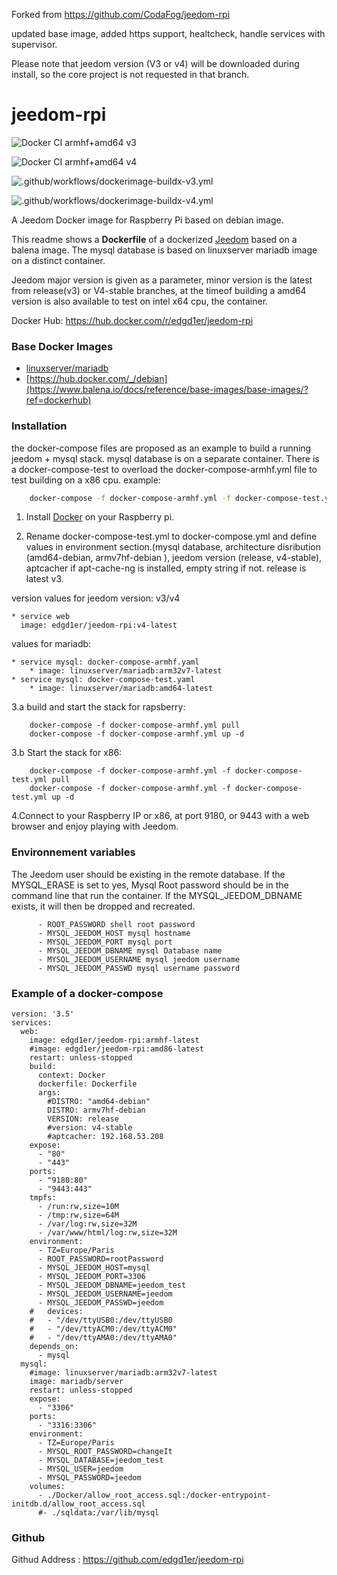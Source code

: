 Forked from https://github.com/CodaFog/jeedom-rpi

updated base image, added https support, healtcheck, handle services with supervisor.

Please note that jeedom version (V3 or v4) will be downloaded during install, so the core project is not requested in that branch. 

# jeedom-rpi

![Docker CI armhf+amd64 v3](https://github.com/edgd1er/jeedom-rpi/workflows/Docker%20CI%20armhf+amd64%20v3/badge.svg?branch=master)

![Docker CI armhf+amd64 v4](https://github.com/edgd1er/jeedom-rpi/workflows/Docker%20CI%20armhf+amd64%20v4/badge.svg?branch=master)

![.github/workflows/dockerimage-buildx-v3.yml](https://github.com/edgd1er/jeedom-rpi/workflows/.github/workflows/dockerimage-buildx-v3.yml/badge.svg)

![.github/workflows/dockerimage-buildx-v4.yml](https://github.com/edgd1er/jeedom-rpi/workflows/.github/workflows/dockerimage-buildx-v4.yml/badge.svg)

A Jeedom Docker image for Raspberry Pi based on debian image.

This readme shows a **Dockerfile** of a dockerized [Jeedom](https://www.jeedom.com) based on a balena image. 
The mysql database is based on linuxserver mariadb image on a distinct container.

Jeedom major version is given as a parameter, minor version is the latest from release(v3) or V4-stable branches, at the timeof building
a amd64 version is also available to test on intel x64 cpu, the container.

Docker Hub: https://hub.docker.com/r/edgd1er/jeedom-rpi

### Base Docker Images

* [linuxserver/mariadb](https://hub.docker.com/r/linuxserver/mariadb)
* [https://hub.docker.com/_/debian](https://www.balena.io/docs/reference/base-images/base-images/?ref=dockerhub)


### Installation

the docker-compose files are proposed as an example to build a running jeedom + mysql stack. mysql database is on a separate container. There is a docker-compose-test to overload the docker-compose-armhf.yml file to test building on a x86 cpu.
example:
```bash
    docker-compose -f docker-compose-armhf.yml -f docker-compose-test.yml build
```

1. Install [Docker](https://www.docker.com/) on your Raspberry pi.

2. Rename docker-compose-test.yml to docker-compose.yml and define values in environment section.(mysql database, architecture disribution (amd64-debian, armv7hf-debian ), jeedom version (release, v4-stable), aptcacher if apt-cache-ng is installed, empty string if not. release is latest v3.

version values for jeedom version: v3/v4

    * service web
      image: edgd1er/jeedom-rpi:v4-latest

values for mariadb: 

    * service mysql: docker-compose-armhf.yaml
        * image: linuxserver/mariadb:arm32v7-latest
    * service mysql: docker-compose-test.yaml
        * image: linuxserver/mariadb:amd64-latest

3.a build and start the stack for rapsberry:
```
    docker-compose -f docker-compose-armhf.yml pull
    docker-compose -f docker-compose-armhf.yml up -d
```
3.b Start the stack for x86:
```
    docker-compose -f docker-compose-armhf.yml -f docker-compose-test.yml pull
    docker-compose -f docker-compose-armhf.yml -f docker-compose-test.yml up -d
```
4.Connect to your Raspberry IP or x86, at port 9180, or 9443 with a web browser and enjoy playing with Jeedom.

### Environnement variables

The Jeedom user should be existing in the remote database. If the MYSQL_ERASE is set to yes, Mysql Root password should be in the command line that run the container. If the MYSQL_JEEDOM_DBNAME exists, it will then be dropped and recreated.

```   - TZ=Europe/Paris
      - ROOT_PASSWORD shell root password
      - MYSQL_JEEDOM_HOST mysql hostname
      - MYSQL_JEEDOM_PORT mysql port
      - MYSQL_JEEDOM_DBNAME mysql Database name
      - MYSQL_JEEDOM_USERNAME mysql jeedom username
      - MYSQL_JEEDOM_PASSWD mysql username password
```


### Example of a docker-compose

```
version: '3.5'
services:
  web:
    image: edgd1er/jeedom-rpi:armhf-latest
    #image: edgd1er/jeedom-rpi:amd86-latest
    restart: unless-stopped
    build:
      context: Docker
      dockerfile: Dockerfile
      args:
        #DISTRO: "amd64-debian"
        DISTRO: armv7hf-debian
        VERSION: release
        #version: v4-stable
        #aptcacher: 192.168.53.208
    expose:
      - "80"
      - "443"
    ports:
      - "9180:80"
      - "9443:443"
    tmpfs:
      - /run:rw,size=10M
      - /tmp:rw,size=64M
      - /var/log:rw,size=32M
      - /var/www/html/log:rw,size=32M
    environment:
      - TZ=Europe/Paris
      - ROOT_PASSWORD=rootPassword
      - MYSQL_JEEDOM_HOST=mysql
      - MYSQL_JEEDOM_PORT=3306
      - MYSQL_JEEDOM_DBNAME=jeedom_test
      - MYSQL_JEEDOM_USERNAME=jeedom
      - MYSQL_JEEDOM_PASSWD=jeedom
    #   devices:
    #   - "/dev/ttyUSB0:/dev/ttyUSB0
    #   - "/dev/ttyACM0:/dev/ttyACM0"
    #   - "/dev/ttyAMA0:/dev/ttyAMA0"
    depends_on:
      - mysql
  mysql:
    #image: linuxserver/mariadb:arm32v7-latest
    image: mariadb/server
    restart: unless-stopped
    expose:
      - "3306"
    ports:
      - "3316:3306"
    environment:
      - TZ=Europe/Paris
      - MYSQL_ROOT_PASSWORD=changeIt
      - MYSQL_DATABASE=jeedom_test
      - MYSQL_USER=jeedom
      - MYSQL_PASSWORD=jeedom
    volumes:
      - ./Docker/allow_root_access.sql:/docker-entrypoint-initdb.d/allow_root_access.sql
      #- ./sqldata:/var/lib/mysql
```

### Github

Githud Address : https://github.com/edgd1er/jeedom-rpi
